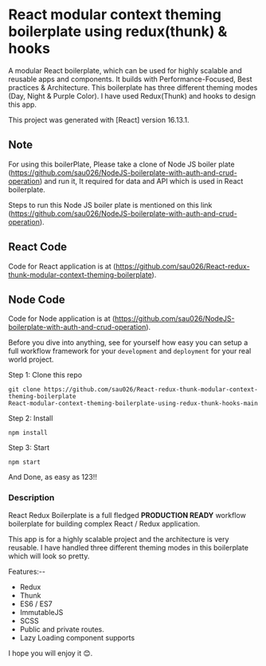 # React modular context theming boilerplate using redux(thunk) & hooks

A modular React boilerplate, which can be used for highly scalable and reusable apps and components. It builds with Performance-Focused, Best practices & Architecture. This boilerplate has three different theming modes (Day, Night & Purple Color). I have used Redux(Thunk) and hooks to design this app.

This project was generated with [React] version 16.13.1.

## Note
For using this boilerPlate, Please take a clone of Node JS boiler plate (https://github.com/sau026/NodeJS-boilerplate-with-auth-and-crud-operation) and run it, It required for data and API which is used in React boilerplate. 

Steps to run this Node JS boiler plate is mentioned on this link (https://github.com/sau026/NodeJS-boilerplate-with-auth-and-crud-operation).

## React Code
Code for React application is at (https://github.com/sau026/React-redux-thunk-modular-context-theming-boilerplate).


## Node Code
Code for Node application is at (https://github.com/sau026/NodeJS-boilerplate-with-auth-and-crud-operation).


Before you dive into anything, see for yourself how easy you can setup a full workflow framework for your `development` and `deployment` for your real world project.

Step 1: Clone this repo
```
git clone https://github.com/sau026/React-redux-thunk-modular-context-theming-boilerplate
React-modular-context-theming-boilerplate-using-redux-thunk-hooks-main
```

Step 2: Install

```
npm install
```

Step 3: Start

```
npm start
```

And Done, as easy as 123!!

### Description

React Redux Boilerplate is a full fledged __PRODUCTION READY__ workflow boilerplate for building complex React / Redux application.

This app is for a highly scalable project and the architecture is very reusable. I have handled three different theming modes in this boilerplate which will look so pretty.

Features:-- 
* Redux
* Thunk
* ES6 / ES7
* ImmutableJS
* SCSS
* Public and private routes.
* Lazy Loading component supports


I hope you will enjoy it 😊.